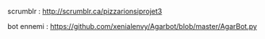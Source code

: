 scrumblr : http://scrumblr.ca/pizzarionsiprojet3

bot ennemi : https://github.com/xenialenvy/Agarbot/blob/master/AgarBot.py
